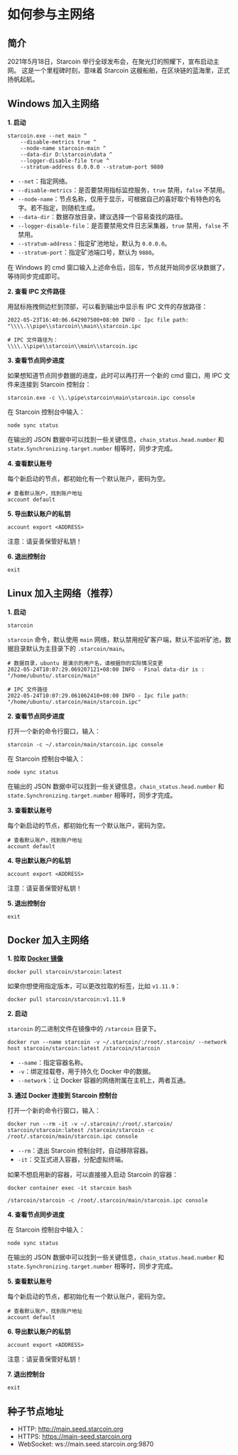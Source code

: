 # 如何参与主网络

## 简介

2021年5月18日，Starcoin 举行全球发布会，在聚光灯的照耀下，宣布启动主网。
这是一个里程碑时刻，意味着 Starcoin 这艘船舶，在区块链的蓝海里，正式扬帆起航。

## Windows 加入主网络

**1. 启动**

```shell
starcoin.exe --net main ^
    --disable-metrics true ^
    --node-name starcoin-main ^
    --data-dir D:\starcoin\data ^
    --logger-disable-file true ^
    --stratum-address 0.0.0.0 --stratum-port 9880
```

- `--net`：指定网络。
- `--disable-metrics`：是否要禁用指标监控服务，`true` 禁用，`false` 不禁用。
- `--node-name`：节点名称，仅用于显示，可根据自己的喜好取个有特色的名字。若不指定，则随机生成。
- `--data-dir`：数据存放目录，建议选择一个容易查找的路径。
- `--logger-disable-file`：是否要禁用文件日志采集器，`true` 禁用，`false` 不禁用。
- `--stratum-address`：指定矿池地址，默认为 `0.0.0.0`。
- `--stratum-port`：指定矿池端口号，默认为 `9880`。

在 Windows 的 cmd 窗口输入上述命令后，回车，节点就开始同步区块数据了，等待同步完成即可。

**2. 查看 IPC 文件路径**

用鼠标拖拽侧边栏到顶部，可以看到输出中显示有 IPC 文件的存放路径：

```shell
2022-05-23T16:40:06.642907500+08:00 INFO - Ipc file path: "\\\\.\\pipe\\starcoin\\main\\starcoin.ipc

# IPC 文件路径为：
\\\\.\\pipe\\starcoin\\main\\starcoin.ipc
```

**3. 查看节点同步进度**

如果想知道节点同步数据的进度，此时可以再打开一个新的 cmd 窗口，用 IPC 文件来连接到 Starcoin 控制台：

```shell
starcoin.exe -c \\.\pipe\starcoin\main\starcoin.ipc console
```

在 Starcoin 控制台中输入：

```shell
node sync status
```

在输出的 JSON 数据中可以找到一些关键信息，`chain_status.head.number` 和 `state.Synchronizing.target.number` 相等时，同步才完成。

**4. 查看默认账号**

每个新启动的节点，都初始化有一个默认账户，密码为空。

```shell
# 查看默认账户，找到账户地址
account default
```

**5. 导出默认账户的私钥**

```shell
account export <ADDRESS>
```

注意：请妥善保管好私钥！

**6. 退出控制台**

```shell
exit
```

## Linux 加入主网络（推荐）

**1. 启动**

```shell
starcoin
```

`starcoin` 命令，默认使用 `main` 网络，默认禁用挖矿客户端，默认不监听矿池，数据目录默认为主目录下的 `.starcoin/main`。

```shell
# 数据目录，ubuntu 是演示的用户名，请根据你的实际情况变更
2022-05-24T10:07:29.069207121+08:00 INFO - Final data-dir is : "/home/ubuntu/.starcoin/main"

# IPC 文件路径
2022-05-24T10:07:29.061062410+08:00 INFO - Ipc file path: "/home/ubuntu/.starcoin/main/starcoin.ipc"
```

**2. 查看节点同步进度**

打开一个新的命令行窗口，输入：

```shell
starcoin -c ~/.starcoin/main/starcoin.ipc console
```

在 Starcoin 控制台中输入：

```shell
node sync status
```

在输出的 JSON 数据中可以找到一些关键信息，`chain_status.head.number` 和 `state.Synchronizing.target.number` 相等时，同步才完成。

**3. 查看默认账号**

每个新启动的节点，都初始化有一个默认账户，密码为空。

```shell
# 查看默认账户，找到账户地址
account default
```

**4. 导出默认账户的私钥**

```shell
account export <ADDRESS>
```

注意：请妥善保管好私钥！

**5. 退出控制台**

```shell
exit
```

## Docker 加入主网络

**1. 拉取 [Docker 镜像](https://hub.docker.com/r/starcoin/starcoin/)**

```shell
docker pull starcoin/starcoin:latest
```

如果你想使用指定版本，可以更改拉取的标签，比如 `v1.11.9`：

```shell
docker pull starcoin/starcoin:v1.11.9
```

**2. 启动**

`starcoin` 的二进制文件在镜像中的 `/starcoin` 目录下。

```shell
docker run --name starcoin -v ~/.starcoin/:/root/.starcoin/ --network host starcoin/starcoin:latest /starcoin/starcoin
```

- `--name`：指定容器名称。
- `-v`：绑定挂载卷，用于持久化 Docker 中的数据。
- `--network`：让 Docker 容器的网络附属在主机上，两者互通。

**3. 通过 Docker 连接到 Starcoin 控制台**

打开一个新的命令行窗口，输入：

```shell
docker run --rm -it -v ~/.starcoin/:/root/.starcoin/ starcoin/starcoin:latest /starcoin/starcoin -c /root/.starcoin/main/starcoin.ipc console
```

- `--rm`：退出 Starcoin 控制台时，自动移除容器。
- `-it`：交互式进入容器，分配虚拟终端。

如果不想启用新的容器，可以直接接入启动 Starcoin 的容器：

```shell
docker container exec -it starcoin bash

/starcoin/starcoin -c /root/.starcoin/main/starcoin.ipc console
```

**4. 查看节点同步进度**

在 Starcoin 控制台中输入：

```shell
node sync status
```

在输出的 JSON 数据中可以找到一些关键信息，`chain_status.head.number` 和 `state.Synchronizing.target.number` 相等时，同步才完成。

**5. 查看默认账号**

每个新启动的节点，都初始化有一个默认账户，密码为空。

```shell
# 查看默认账户，找到账户地址
account default
```

**6. 导出默认账户的私钥**

```shell
account export <ADDRESS>
```

注意：请妥善保管好私钥！

**7. 退出控制台**

```shell
exit
```

## 种子节点地址
- HTTP: http://main.seed.starcoin.org
- HTTPS: https://main-seed.starcoin.org
- WebSocket: ws://main.seed.starcoin.org:9870
